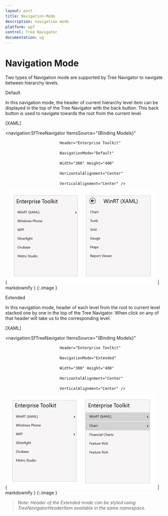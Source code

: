 ```yaml
---
layout: post
title: Navigation-Mode
description: navigation mode  
platform: wpf
control: Tree Navigator 
documentation: ug
---
```


# Navigation Mode  

Two types of Navigation mode are supported by Tree Navigator to navigate between hierarchy levels. 

Default 

In this navigation mode, the header of current hierarchy level item can be displayed in the top of the Tree Navigator with the back button. This back button is used to navigate towards the root from the current level. 



[XAML]

<navigation:SfTreeNavigator ItemsSource="{Binding Models}"  

                            Header="Enterprise Toolkit"

                            NavigationMode="Default"

                            Width="300" Height="400"

                            HorizontalAlignment="Center"

                            VerticalAlignment="Center" />





{ ![](Navigation-Mode_images/Navigation-Mode_img1.png) | markdownify }
{:.image }




Extended 

In this navigation mode, header of each level from the root to current level stacked one by one in the top of the Tree Navigator.  When click on any of that header will take us to the corresponding level. 



[XAML]

<navigation:SfTreeNavigator ItemsSource="{Binding Models}"  

                            Header="Enterprise Toolkit"

                            NavigationMode="Extended"

                            Width="300" Height="400"

                            HorizontalAlignment="Center"

                            VerticalAlignment="Center" />





{ ![](Navigation-Mode_images/Navigation-Mode_img2.png) | markdownify }
{:.image }


> _Note: Header of the Extended mode can be styled using TreeNavigatorHeaderItem available in the same namespace._



